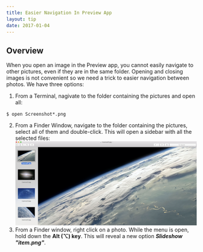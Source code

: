 ```yaml
---
title: Easier Navigation In Preview App
layout: tip
date: 2017-01-04
---
```


## Overview

When you open an image in the Preview app, you cannot easily navigate to other pictures, even if they are in the same folder. Opening and closing images is not convenient so we need a trick to easier navigation between photos. We have three options:

1. From a Terminal, nagivate to the folder containing the pictures and open all:
```
$ open Screenshot*.png
```
2. From a Finder Window, navigate to the folder containing the pictures, select all of them and double-click.
This will open a sidebar with all the selected files:
![preview-multiple](/assets/images/tips/multiple-preview.png)
3. From a Finder window, right click on a photo. While the menu is open, hold down the **Alt (⌥) key**. This will reveal a new option **_Slideshow "item.png"_**.
